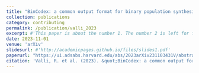 ```yaml
---
title: "BinCodex: a common output format for binary population synthesis"
collection: publications
category: contributing
permalink: /publication/valli_2023
excerpt: #'This paper is about the number 1. The number 2 is left for future work.'
date: 2023-11-01
venue: 'arXiv'
slidesurl: #'http://academicpages.github.io/files/slides1.pdf'
paperurl: "https://ui.adsabs.harvard.edu/abs/2023arXiv231103431V/abstract"
citation: 'Valli, R. et al. (2023). &quot;BinCodex: a common output format for binary population synthesis.&quot; <i>arXiv e-prints</i>. DOI:10.48550/arXiv.2311.03431'
---
```


